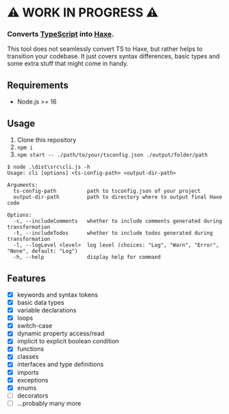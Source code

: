 # ⚠️ WORK IN PROGRESS ⚠️

### Converts [TypeScript](https://www.typescriptlang.org/) into [Haxe](https://haxe.org/).

This tool does not seamlessly convert TS to Haxe, but rather helps to transition your codebase.
It just covers syntax differences, basic types and some extra stuff that might come in handy.

## Requirements

- Node.js >= 16

## Usage

1. Clone this repository
2. `npm i`
3. `npm start -- ./path/to/your/tsconfig.json ./output/folder/path`

```console
$ node .\dist\src\cli.js -h
Usage: cli [options] <ts-config-path> <output-dir-path>

Arguments:
  ts-config-path          path to tsconfig.json of your project
  output-dir-path         path to directory where to output final Haxe code

Options:
  -c, --includeComments   whether to include comments generated during transformation
  -t, --includeTodos      whether to include todos generated during transformation
  -l, --logLevel <level>  log level (choices: "Log", "Warn", "Error", "None", default: "Log")
  -h, --help              display help for command
```

## Features

- [x] keywords and syntax tokens
- [x] basic data types
- [x] variable declarations
- [x] loops
- [x] switch-case
- [x] dynamic property access/read
- [x] implicit to explicit boolean condition
- [x] functions
- [x] classes
- [x] interfaces and type definitions
- [x] imports
- [x] exceptions
- [x] enums
- [ ] decorators
- [ ] ...probably many more
